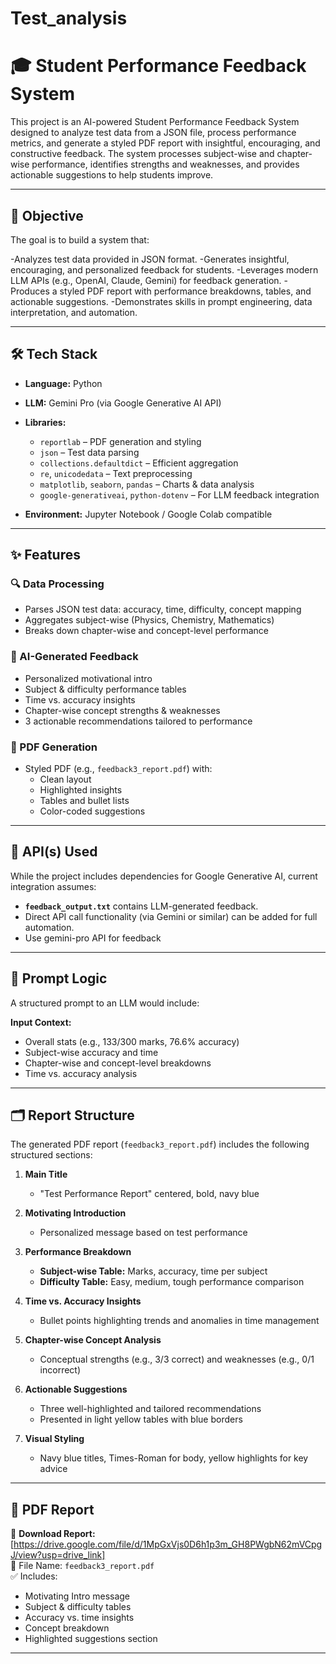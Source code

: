 # Test_analysis
# 🎓 Student Performance Feedback System

This project is an AI-powered Student Performance Feedback System designed to analyze test data from a JSON file, process performance metrics, and generate a styled PDF report with insightful, encouraging, and constructive feedback. The system processes subject-wise and chapter-wise performance, identifies strengths and weaknesses, and provides actionable suggestions to help students improve.

---

## 🎯 Objective

The goal is to build a system that:

-Analyzes test data provided in JSON format.
-Generates insightful, encouraging, and personalized feedback for students.
-Leverages modern LLM APIs (e.g., OpenAI, Claude, Gemini) for feedback generation.
-Produces a styled PDF report with performance breakdowns, tables, and actionable suggestions.
-Demonstrates skills in prompt engineering, data interpretation, and automation.

---

## 🛠 Tech Stack

- **Language:** Python
- **LLM:** Gemini Pro (via Google Generative AI API)
- **Libraries:** 
  - `reportlab` – PDF generation and styling  
  - `json` – Test data parsing  
  - `collections.defaultdict` – Efficient aggregation  
  - `re`, `unicodedata` – Text preprocessing  
  - `matplotlib`, `seaborn`, `pandas` – Charts & data analysis  
  - `google-generativeai`, `python-dotenv` – For LLM feedback integration  

- **Environment:** Jupyter Notebook / Google Colab compatible

---

## ✨ Features

### 🔍 Data Processing
- Parses JSON test data: accuracy, time, difficulty, concept mapping
- Aggregates subject-wise (Physics, Chemistry, Mathematics)
- Breaks down chapter-wise and concept-level performance

### 💬 AI-Generated Feedback
- Personalized motivational intro
- Subject & difficulty performance tables
- Time vs. accuracy insights
- Chapter-wise concept strengths & weaknesses
- 3 actionable recommendations tailored to performance

### 📄 PDF Generation
- Styled PDF (e.g., `feedback3_report.pdf`) with:
  - Clean layout
  - Highlighted insights
  - Tables and bullet lists
  - Color-coded suggestions


---

## 🔌 API(s) Used

While the project includes dependencies for Google Generative AI, current integration assumes:
- **`feedback_output.txt`** contains LLM-generated feedback.
- Direct API call functionality (via Gemini or similar) can be added for full automation.
- Use gemini-pro API for feedback

---

## 🧠 Prompt Logic

A structured prompt to an LLM would include:

**Input Context:**
- Overall stats (e.g., 133/300 marks, 76.6% accuracy)
- Subject-wise accuracy and time
- Chapter-wise and concept-level breakdowns
- Time vs. accuracy analysis

---

## 🗂️ Report Structure

The generated PDF report (`feedback3_report.pdf`) includes the following structured sections:

1. **Main Title**
   - "Test Performance Report" centered, bold, navy blue

2. **Motivating Introduction**
   - Personalized message based on test performance

3. **Performance Breakdown**
   - **Subject-wise Table:** Marks, accuracy, time per subject  
   - **Difficulty Table:** Easy, medium, tough performance comparison  

4. **Time vs. Accuracy Insights**
   - Bullet points highlighting trends and anomalies in time management  

5. **Chapter-wise Concept Analysis**
   - Conceptual strengths (e.g., 3/3 correct) and weaknesses (e.g., 0/1 incorrect)  

6. **Actionable Suggestions**
   - Three well-highlighted and tailored recommendations
   - Presented in light yellow tables with blue borders

7. **Visual Styling**
   - Navy blue titles, Times-Roman for body, yellow highlights for key advice

---

## 📘 PDF Report

📄 **Download Report:** [https://drive.google.com/file/d/1MpGxVjs0D6h1p3m_GH8PWgbN62mVCpgJ/view?usp=drive_link]  
📌 File Name: `feedback3_report.pdf`  
✅ Includes:
- Motivating Intro message
- Subject & difficulty tables  
- Accuracy vs. time insights  
- Concept breakdown  
- Highlighted suggestions section  

---


